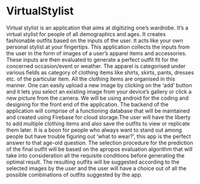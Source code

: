 # VirtualStylist
Virtual stylist is an application that aims at digitizing one’s wardrobe. It’s a virtual stylist for people of all demographics and ages. 
It creates fashionable outfits based on the inputs of the user. It acts like your own personal stylist at your fingertips. 
This application collects the inputs from the user in the form of images of a user’s apparel items and accessories. These inputs are then evaluated to generate a perfect outfit 
fit for the concerned occasion/event or weather. 
The apparel is categorised under various fields as category of clothing items like shirts, skirts, pants, dresses etc. of the particular item. All the clothing items are organised 
in this manner. One can easily upload a new image by clicking on the ‘add’ button and it lets you select an existing image from your device’s gallery or click a new picture from 
the camera.
We will be using android for the coding and designing for the front end of the application. The backend of the application will comprise of a functioning database that will 
be maintained and created using Firebase for cloud storage.The user will have the liberty to add multiple clothing items and also save the outfits to view or replicate them later. It is a boon for people who always want to stand out among people but have trouble figuring out ‘what to wear?’, this app is the perfect answer to that age-old question.
The selection procedure for the prediction of the final outfit will be based on the apropos evaluation algorithm that will take into consideration all the requisite conditions 
before generating the optimal result. The resulting outfits will be suggested according to the selected images by the user and the user will have a choice out of all the
possible combinations of outfits suggested by the app.

